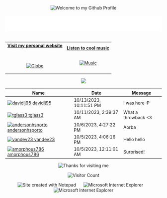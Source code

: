 <!-- "Hero" Header -->
<div align="center">
  <img src="https://github.com/BrunnerLivio/brunnerlivio/blob/master/images/welcome.png?raw=true" style="max-width: 100%;" alt="Welcome to my Github Profile" />
  <br />
  <br />
  <img height="50" alt="My Name is Livio and I like Node.js" src="personal_note.svg" />  <br />
  <br />

</div>

<!-- Social -->
<table width="100%" align="center">
<tr>
<td align="center">
<a href="https://michaelsweeney.work">
<strong>Visit my personal website </strong>
<br />
<br />
<br />

<p>

<img alt="Globe" height="80" src="images/globe.gif">
</a>
</p>

</td>


<td align="center">
<a href="https://www.youtube.com/watch?v=3YxaaGgTQYM&ab_channel=EvanescenceVEVO">
<strong>Listen to cool music</strong>
<br />
<br />


<p>
<img height="100" alt="Music" src="images/music.gif"> 
</a>
</p>

</td>
</tr>
</table>

<div align="center">
<a href="https://github.com/BrunnerLivio/brunnerlivio/issues/62#issuecomment-new"><img src="images/guestbook.svg"></a> 
</div>

<!-- Guestbook -->
| Name | Date | Message |
|---|---|---|
| <a href="https://github.com/davidlj95"><img width="24" src="https://avatars.githubusercontent.com/u/8050648?s=24&u=a4325f7cd0d1ada4bcb6cc5f3f6b0c16e04ce53a&v=4" alt="davidlj95" /> davidlj95</a> |10/13/2023, 10:11:51 PM|I was here :P|
| <a href="https://github.com/tglass3"><img width="24" src="https://avatars.githubusercontent.com/u/120339411?s=24&u=1331e84f20bd8bdf8e16e7266050040890ceb43c&v=4" alt="tglass3" /> tglass3</a> |10/11/2023, 2:39:37 AM|What a throwback <3|
| <a href="https://github.com/andersonhsporto"><img width="24" src="https://avatars.githubusercontent.com/u/47704550?s=24&u=400f5fc1b3a66842e1a321aade85c22d64fbebe1&v=4" alt="andersonhsporto" /> andersonhsporto</a> |10/6/2023, 4:27:22 PM|Aorba|
| <a href="https://github.com/vandev23"><img width="24" src="https://avatars.githubusercontent.com/u/4896821?s=24&u=d222a9fb7daac6e43a4086da832a79e4244b6842&v=4" alt="vandev23" /> vandev23</a> |10/5/2023, 4:06:16 PM|Hello hello|
| <a href="https://github.com/amorphous786"><img width="24" src="https://avatars.githubusercontent.com/u/57446090?s=24&v=4" alt="amorphous786" /> amorphous786</a> |10/5/2023, 12:11:01 AM|Surprised!|
<!-- /Guestbook -->

<!-- Footer -->

<div align="center">

<img height="120" alt="Thanks for visiting me" width="100%" src="https://raw.githubusercontent.com/BrunnerLivio/brunnerlivio/master/images/marquee.svg" />
<br />

![Visitor Count](https://profile-counter.glitch.me/mikeysweeney/count.svg)


<img src="https://raw.githubusercontent.com/BrunnerLivio/brunnerlivio/master/images/notepad.gif" alt="Site created with Notepad" height="30" />
<!-- "margin-right: whatever;" -->
<span>&nbsp;&nbsp;&nbsp;&nbsp;</span>  
<img src="https://raw.githubusercontent.com/BrunnerLivio/brunnerlivio/master/images/ie_logo.gif" alt="Microsoft Internet Explorer" />
<span>&nbsp;&nbsp;&nbsp;&nbsp;</span>  
<img src="https://raw.githubusercontent.com/BrunnerLivio/brunnerlivio/master/images/noframes.gif" alt="Microsoft Internet Explorer" />

</div>
